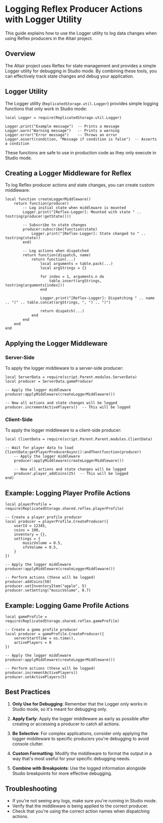 # Logging Reflex Producer Actions with Logger Utility

This guide explains how to use the Logger utility to log data changes when using Reflex producers in the Altair project.

## Overview

The Altair project uses Reflex for state management and provides a simple Logger utility for debugging in Studio mode. By combining these tools, you can effectively track state changes and debug your application.

## Logger Utility

The Logger utility (`ReplicatedStorage.util.Logger`) provides simple logging functions that only work in Studio mode:

```luau
local Logger = require(ReplicatedStorage.util.Logger)

Logger.print("Example message")  -- Prints a message
Logger.warn("Warning message")   -- Prints a warning
Logger.error("Error message")    -- Throws an error
Logger.assert(condition, "Message if condition is false")  -- Asserts a condition
```

These functions are safe to use in production code as they only execute in Studio mode.

## Creating a Logger Middleware for Reflex

To log Reflex producer actions and state changes, you can create custom middleware:

```luau
local function createLoggerMiddleware()
    return function(producer)
        -- Log initial state when middleware is mounted
        Logger.print("[Reflex-Logger]: Mounted with state " .. tostring(producer:getState()))

        -- Subscribe to state changes
        producer:subscribe(function(state)
            Logger.print("[Reflex-Logger]: State changed to " .. tostring(state))
        end)

        -- Log actions when dispatched
        return function(dispatch, name)
            return function(...)
                local arguments = table.pack(...)
                local argStrings = {}

                for index = 1, arguments.n do
                    table.insert(argStrings, tostring(arguments[index]))
                end

                Logger.print("[Reflex-Logger]: Dispatching " .. name .. "(" .. table.concat(argStrings, ", ") .. ")")

                return dispatch(...)
            end
        end
    end
end
```

## Applying the Logger Middleware

### Server-Side

To apply the logger middleware to a server-side producer:

```luau
local ServerData = require(script.Parent.modules.ServerData)
local producer = ServerData.gameProducer

-- Apply the logger middleware
producer:applyMiddleware(createLoggerMiddleware())

-- Now all actions and state changes will be logged
producer.incrementActivePlayers()  -- This will be logged
```

### Client-Side

To apply the logger middleware to a client-side producer:

```luau
local ClientData = require(script.Parent.Parent.modules.ClientData)

-- Wait for player data to load
ClientData:getPlayerProducerAsync():andThen(function(producer)
    -- Apply the logger middleware
    producer:applyMiddleware(createLoggerMiddleware())

    -- Now all actions and state changes will be logged
    producer.player_addCoins(25)  -- This will be logged
end)
```

## Example: Logging Player Profile Actions

```luau
local playerProfile = require(ReplicatedStorage.shared.reflex.playerProfile)

-- Create a player profile producer
local producer = playerProfile.CreateProducer({
    userId = 12345,
    coins = 100,
    inventory = {},
    settings = {
        musicVolume = 0.5,
        sfxVolume = 0.5,
    }
})

-- Apply the logger middleware
producer:applyMiddleware(createLoggerMiddleware())

-- Perform actions (these will be logged)
producer.addCoins(50)
producer.setInventoryItem("apple", 5)
producer.setSetting("musicVolume", 0.7)
```

## Example: Logging Game Profile Actions

```luau
local gameProfile = require(ReplicatedStorage.shared.reflex.gameProfile)

-- Create a game profile producer
local producer = gameProfile.CreateProducer({
    serverStartTime = os.time(),
    activePlayers = 0
})

-- Apply the logger middleware
producer:applyMiddleware(createLoggerMiddleware())

-- Perform actions (these will be logged)
producer.incrementActivePlayers()
producer.setActivePlayers(5)
```

## Best Practices

1. **Only Use for Debugging**: Remember that the Logger only works in Studio mode, so it's meant for debugging only.

2. **Apply Early**: Apply the logger middleware as early as possible after creating or accessing a producer to catch all actions.

3. **Be Selective**: For complex applications, consider only applying the logger middleware to specific producers you're debugging to avoid console clutter.

4. **Custom Formatting**: Modify the middleware to format the output in a way that's most useful for your specific debugging needs.

5. **Combine with Breakpoints**: Use the logged information alongside Studio breakpoints for more effective debugging.

## Troubleshooting

- If you're not seeing any logs, make sure you're running in Studio mode.
- Verify that the middleware is being applied to the correct producer.
- Check that you're using the correct action names when dispatching actions.
